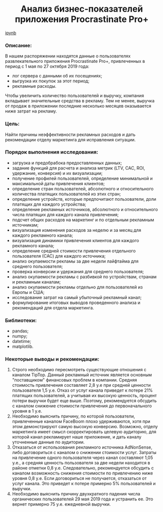 <h1 align="center"> Анализ бизнес-показателей приложения Procrastinate Pro+ </h1>

[ipynb](https://github.com/model4d/Portfolio/blob/main/02%20Procrastinate_pro/procrastinate_public.ipynb)

<h3> Описание: </h3>

В нашем распоряжении находятся данные о пользователях развлекательного приложения Procrastinate Pro+, привлеченных в период с 1 мая по 27 октября 2019 года:
* лог сервера с данными об их посещениях;
* выгрузка их покупок за этот период;
* рекламные расходы.

Чтобы увеличить количество пользователей и выручку, компания вкладывает значительные средства в рекламу. Тем не менее, выручка от продаж в приложении последние несколько месяцев оказывается ниже затрат на рекламу.

<h3> Цель: </h3>

Найти причины неэффективности рекламных расходов и дать рекомендации отделу маркетинга для исправления ситуации.
    
<h3> Порядок выполнения исследования: </h3>

* загрузка и предобрабока предоставленных данных;
* задание функций для расчета и анализа метрик (LTV, CAC, ROI, удержание, конверсия) и их визуализации;
* получение профилей пользователей, определение минимальной и максимальной даты привлечения клиентов;
* определение стран пользователей, абсолютного и относительного количества платящих пользователей из этих стран;
* определение устройств, которые предпочитают пользователи, доли платящих для каждого устройства;
* определение рекламных источников, абсолютного и относительного числа платящих для каждого канала привлечения;
* подсчет общих расходов на маркетинг и по отдельным рекламным источникам;
* визуализация изменения расходов за неделю и за месяц для каждого рекламного канала;
* визуализация динамики привлечения клиентов для каждого рекламного канала;
* определение средней стоимости привлечения отдельного пользователя (САС) для каждого источника;
* анализ окупаемости рекламы за две недели лайфтайма для среднего пользователя;
* проверка конверсии и удержания для среднего пользователя;
* анализ окупаемости рекламы с разбивкой по устройствам, странам и рекламным каналам;
* анализ окупаемости рекламы отдельно для пользователей из Европы и США;
* исследование затрат на самый убыточный рекламный канал;
* формулирование итоговых выводов проведенного анализа и рекомендаций для отдела маркетинга.

<h3> Библиотеки: </h3>

* pandas;
* numpy;
* datetime;
* matplotlib.

<h3> Некоторые выводы и рекомендации: </h3>

1. Строго необходимо пересмотреть существующие отношения с каналом TipTop. Данный рекламный источник является основным "поставщиком" финансовых проблем в компании. Средняя стоимость привлечения составляет 2,8 у.е при средней ценности пользователя 1,5 у.е. Отказ от услуг канала приведет к потере 21% платящих пользователей, а учитывая их высокую ценность, процент потери выручки будет еще выше. Поэтому, рекомендуется обсудить с каналом снижение стоимости привлечения до первоначального уровня в 1 у.е.
2. Необходимо выяснить причину, по которой пользователи, привлеченные каналом FaceBoom плохо удерживаются, хотя при этом демонстрируют самую высокую конверсию. Возможно, отделу маркетинга имеет смысл скорректировать целевую аудиторию, для которой канал рекламирует наше приложение, и дать каналу уточненные данные по аудитории. 
3. Отказаться от использования рекламного источника AdNonSense, либо договориться с каналом о снижении стоимости услуг. Затраты на привлечение одного пользователя через канал составляют 1,05 у.е., а средняя ценность пользователя за две недели находится в районе отметки 0,8 у.е. Следовательно, рекомендуется обсудить с каналом возможность снижения стоимости по привлечению ниже уровня 0,8 у.е. Если договориться не получается, отказаться от услуг канала. Это приведет к потере примерно 5% пользователей и выручки.
4. Необходимо выяснить причину двухкратного падения числа органических пользователей 29 мая 2019 года и устранить ее. Это вернет примерно 75 у.е. ежедневной выручки.
